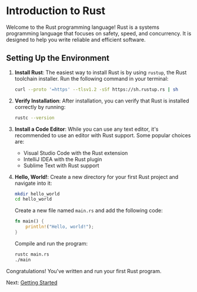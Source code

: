 # Introduction to Rust

Welcome to the Rust programming language! Rust is a systems programming language that focuses on safety, speed, and concurrency. It is designed to help you write reliable and efficient software.

## Setting Up the Environment

1. **Install Rust**: The easiest way to install Rust is by using `rustup`, the Rust toolchain installer. Run the following command in your terminal:

    ```sh
    curl --proto '=https' --tlsv1.2 -sSf https://sh.rustup.rs | sh
    ```

2. **Verify Installation**: After installation, you can verify that Rust is installed correctly by running:

    ```sh
    rustc --version
    ```

3. **Install a Code Editor**: While you can use any text editor, it's recommended to use an editor with Rust support. Some popular choices are:
    - Visual Studio Code with the Rust extension
    - IntelliJ IDEA with the Rust plugin
    - Sublime Text with Rust support

4. **Hello, World!**: Create a new directory for your first Rust project and navigate into it:

    ```sh
    mkdir hello_world
    cd hello_world
    ```

    Create a new file named `main.rs` and add the following code:

    ```rust
    fn main() {
        println!("Hello, world!");
    }
    ```

    Compile and run the program:

    ```sh
    rustc main.rs
    ./main
    ```

Congratulations! You've written and run your first Rust program.

Next: [Getting Started](../01-Getting-Started/README.md)

